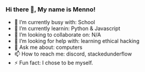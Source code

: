 
### Hi there 👋, My name is Menno!

- 🔭 I’m currently busy with: School
- 🌱 I’m currently learnin: Python & Javascript
- 👯 I’m looking to collaborate on: N/A
- 🤔 I’m looking for help with: learning ethical hacking
- 💬 Ask me about: computers
- 📫 How to reach me: discord, stackedunderflow
- ⚡ Fun fact: I
chose to be myself.